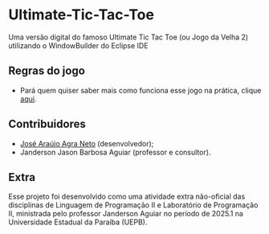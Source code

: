 # Ultimate-Tic-Tac-Toe
 Uma versão digital do famoso Ultimate Tic Tac Toe (ou Jogo da Velha 2) utilizando o WindowBuilder do Eclipse IDE
## Regras do jogo
* Pará quem quiser saber mais como funciona esse jogo na prática, clique [aqui](https://youtu.be/HPKffSMK35c?si=CHowSpuoP3B4nHa7).
## Contribuidores
* [José Araújo Agra Neto](@Littleneto) (desenvolvedor);
* Janderson Jason Barbosa Aguiar (professor e consultor).
## Extra
Esse projeto foi desenvolvido como uma atividade extra não-oficial das disciplinas de Linguagem de Programação II e Laboratório de Programação II, ministrada pelo professor Janderson Aguiar no período de 2025.1 na Universidade Estadual da Paraíba (UEPB).